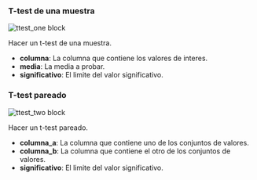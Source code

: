 <div id="ttest_one">
<h3>T-test de una muestra</h3>

<img class="block" src="{{ './stats_ttest_one.svg' | relative_url }}" alt="ttest_one block"/>

Hacer un t-test de una muestra.

- **columna**: La columna que contiene los valores de interes.
- **media**: La media a probar.
- **significativo**: El limite del valor significativo.
</div>

<div id="ttest_two">
<h3>T-test pareado</h3>

<img class="block" src="{{ './stats_ttest_two.svg' | relative_url }}" alt="ttest_two block"/>

Hacer un t-test pareado.

- **columna_a**: La columna que contiene uno de los conjuntos de valores.
- **columna_b**: La columna que contiene el otro de los conjuntos de valores.
- **significativo**: El limite del valor significativo.
</div>
